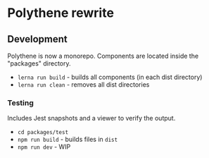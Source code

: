 # Polythene rewrite


## Development

Polythene is now a monorepo. Components are located inside the "packages" directory.

* `lerna run build` - builds all components (in each dist directory)
* `lerna run clean` - removes all dist directories

### Testing

Includes Jest snapshots and a viewer to verify the output.

* `cd packages/test`
* `npm run build` - builds files in `dist`
* `npm run dev` - WIP
